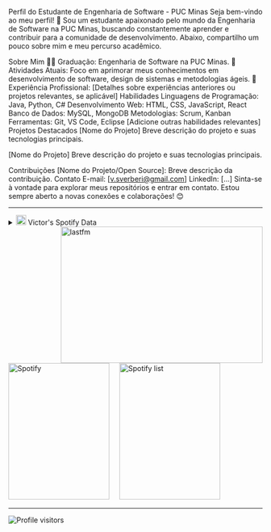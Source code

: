 Perfil do Estudante de Engenharia de Software - PUC Minas
Seja bem-vindo ao meu perfil! 👋 Sou um estudante apaixonado pelo mundo da Engenharia de Software na PUC Minas, buscando constantemente aprender e contribuir para a comunidade de desenvolvimento. Abaixo, compartilho um pouco sobre mim e meu percurso acadêmico.

Sobre Mim
👨‍🎓 Graduação: Engenharia de Software na PUC Minas.
🌱 Atividades Atuais: Foco em aprimorar meus conhecimentos em desenvolvimento de software, design de sistemas e metodologias ágeis.
💼 Experiência Profissional: [Detalhes sobre experiências anteriores ou projetos relevantes, se aplicável]
Habilidades
Linguagens de Programação: Java, Python, C#
Desenvolvimento Web: HTML, CSS, JavaScript, React
Banco de Dados: MySQL, MongoDB
Metodologias: Scrum, Kanban
Ferramentas: Git, VS Code, Eclipse
[Adicione outras habilidades relevantes]
Projetos Destacados
[Nome do Projeto]
Breve descrição do projeto e suas tecnologias principais.

[Nome do Projeto]
Breve descrição do projeto e suas tecnologias principais.

Contribuições
[Nome do Projeto/Open Source]: Breve descrição da contribuição.
Contato
E-mail: [v.sverberi@gmail.com]
LinkedIn: [...]
Sinta-se à vontade para explorar meus repositórios e entrar em contato. Estou sempre aberto a novas conexões e colaborações! 😊

-----

<div>
<div>
<details>
<summary><img height="20" alt="GIF" src="https://github.com/joaopauloaramuni/joaopauloaramuni/blob/main/img/spotify.gif?raw=true"/> Victor's Spotify Data</summary>
<img src="https://data-card-for-spotify.herokuapp.com/api/card?user_id=22snnftbauks625q5txx5dsfy" alt="Data Card for Spotify">
</details>
</div>
<div>
<!-- <a href="https://twitter.com/joaoaramuni" target="_blank"><img align="right" width="400px" height="270px" alt="tweets" src="https://github-readme-twitter.gazf.vercel.app/api?id=joaoaramuni"/></a> -->
<a href="https://www.last.fm/pt/user/victorsverberi" target="_blank"><img align="right" width="400px" height="270px" alt="lastfm" src="https://lastfm-recently-played.vercel.app/api?user=victorsverberi&width=400"/></a>
</div>
<div>
<img alt="Spotify" width="200px" height="270px" src="https://spotify-github-profile.vercel.app/api/view?uid=22snnftbauks625q5txx5dsfy&cover_image=true&theme=default"/> &nbsp; &nbsp; 
<img alt="Spotify list" width="200px" height="270px" src="https://spotify-recently-played-readme.vercel.app/api?user=22snnftbauks625q5txx5dsfy&count=10"/>
</div>

</div>

-----

<img alt="Profile visitors" src="https://komarev.com/ghpvc/?username=victorsverberi"/>
